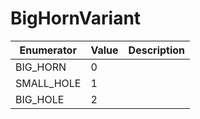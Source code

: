 # BigHornVariant

| Enumerator  | Value | Description |
| ----------- | ----- | ----------- |
| BIG\_HORN   | 0     |             |
| SMALL\_HOLE | 1     |             |
| BIG\_HOLE   | 2     |             |
